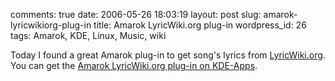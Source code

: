 comments: true
date: 2006-05-26 18:03:19
layout: post
slug: amarok-lyricwikiorg-plug-in
title: Amarok LyricWiki.org plug-in
wordpress_id: 26
tags: Amarok, KDE, Linux, Music, wiki

Today I found a great Amarok plug-in to get song's lyrics from [LyricWiki.org](http://lyricwiki.org). You can get the [Amarok LyricWiki.org plug-in on KDE-Apps](http://www.kde-apps.org/content/show.php?content=39724).
